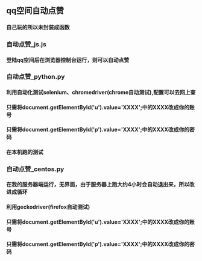 ## qq空间自动点赞
#### 自己玩的所以未封装成函数

### 自动点赞_js.js
#### 登陆qq空间后在浏览器控制台运行，则可以自动点赞

### 自动点赞_python.py

#### 利用自动化测试selenium、chromedriver(chrome自动测试),配置可以去网上查

#### 只需将document.getElementById('u').value='XXXX';中的XXXX改成你的账号
#### 只需将document.getElementById('p').value='XXXX';中的XXXX改成你的密码

#### 在本机跑的测试

### 自动点赞_centos.py

#### 在我的服务器端运行，无界面，由于服务器上跑大约4小时会自动退出来，所以改进成循环

#### 利用geckodriver(firefox自动测试)

#### 只需将document.getElementById('u').value='XXXX';中的XXXX改成你的账号
#### 只需将document.getElementById('p').value='XXXX';中的XXXX改成你的密码
